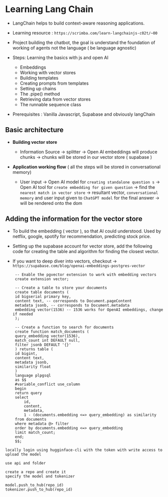 # Learning Lang Chain

- LangChain helps to build context-aware reasoning applications.

- Learning resource : `https://scrimba.com/learn-langchainjs-c02t/~00`

- Project building the chatbot, the goal is understand the foundation of working of agents not the language ( be language agnostic)

- Steps: Learning the basics with js and open AI

  - Embeddings
  - Working with vector stores
  - Building templates
  - Creating prompts from templates
  - Setting up chains
  - The .pipe() method
  - Retrieving data from vector stores
  - The runnable sequence class

- Prerequisites : Vanilla Javascript, Supabase and obviously langChain

## Basic architecture

- **Building vector store**

  - Information Source -> splitter -> Open AI embeddings will produce chunks -> chunks will be stored in our vector store ( supabase )

- **Application working flow** ( all the steps will be stored in conversational memory)

  - User input -> Open AI model for `creating standalone question s` -> Open AI tool for `create embedding for given question` -> find the `nearest match in vector store` -> resultant vector, `conversational memory` and user input given to `ChatGPT model` for the final answer -> will be rendered onto the dom

## Adding the information for the vector store

- To build the embedding ( vector ), so that AI could understood. Used by netflix, google, spotify for recommendation, predicting stock price.

- Setting up the supabase account for vector store, add the following code for creating the table and algorithm for finding the closest vector.

- If you want to deep diver into vectors, checkout -> `https://supabase.com/blog/openai-embeddings-postgres-vector`

  ```
   -- Enable the pgvector extension to work with embedding vectors
   create extension vector;

   -- Create a table to store your documents
   create table documents (
   id bigserial primary key,
   content text, -- corresponds to Document.pageContent
   metadata jsonb, -- corresponds to Document.metadata
   embedding vector(1536) -- 1536 works for OpenAI embeddings, change if needed
   );

   -- Create a function to search for documents
   create function match_documents (
   query_embedding vector(1536),
   match_count int DEFAULT null,
   filter jsonb DEFAULT '{}'
   ) returns table (
   id bigint,
   content text,
   metadata jsonb,
   similarity float
   )
   language plpgsql
   as $$
   #variable_conflict use_column
   begin
   return query
   select
       id,
       content,
       metadata,
       1 - (documents.embedding <=> query_embedding) as similarity
   from documents
   where metadata @> filter
   order by documents.embedding <=> query_embedding
   limit match_count;
   end;
   $$;
  ```

```
locally login using hugginface-cli with the token with write access to upload the model

use api and folder

create a repo and create it
specify the model and tokenizer

model.push_to_hub(repo_id)
tokenizer.push_to_hub(repo_id)
```

